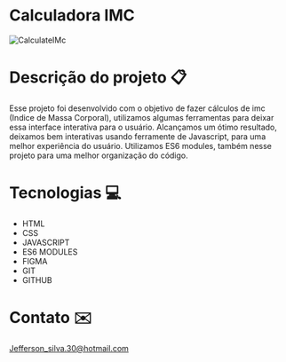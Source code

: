 # Calculadora IMC 
![CalculateIMc](https://github.com/JeffS1lva/imc/assets/118827532/52a9cd5b-2943-4af9-aa50-0ea62e1648f8)
# Descrição do projeto 📋
Esse projeto foi desenvolvido com o objetivo de fazer cálculos de imc (Indice de Massa Corporal), utilizamos algumas ferramentas para deixar essa interface interativa para o usuário. Alcançamos um ótimo resultado, deixamos bem interativas usando ferramente de Javascript, para uma melhor experiência do usuário. Utilizamos ES6 modules, também nesse projeto para uma melhor organização do código. 
# Tecnologias 💻
- HTML
- CSS
- JAVASCRIPT
- ES6 MODULES
- FIGMA
- GIT
- GITHUB
# Contato ✉️
Jefferson_silva.30@hotmail.com
